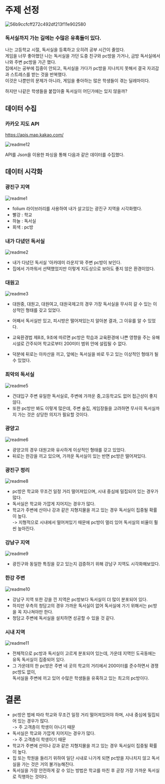 # 주제 선정

![56b9ccfcff272c492df213f11e902580](https://user-images.githubusercontent.com/69154643/107541383-6a127780-6c0a-11eb-901a-29c7cd32909f.jpg)
### 독서실까지 가는 길에는 수많은 유혹들이 있다.

나는 고등학교 시절, 독서실을 등록하고 오히려 공부 시간이 줄었다.  
게임을 너무 좋아했던 나는 독서실을 가던 도중 친구와 pc방을 가거나, 금방 독서실에서 나와 주변 pc방을 가곤 했다.  
집에서는 공부에 집중이 안되고, 독서실을 가다가 pc방을 지나치지 못해서 결국 자괴감과 스트레스를 받는 것을 반복했다.  
이것은 나뿐만의 문제가 아니라, 게임을 좋아하는 많은 학생들이 겪는 딜레마이다.  

하지만 나같은 학생들을 붙잡아줄 독서실이 어딘가에는 있지 않을까? 

## 데이터 수집

### 카카오 지도 API
https://apis.map.kakao.com/

![readme12](https://user-images.githubusercontent.com/69154643/107637985-515d9c80-6cb2-11eb-9d60-2af001a5059c.JPG)

API를 Json을 이용한 파싱을 통해 다음과 같은 데이터를 수집했다.

## 데이터 시각화



### 광진구 지역
![readme1](https://user-images.githubusercontent.com/69154643/107546584-de9be500-6c0f-11eb-871f-0182cfb12ff7.JPG)

- folium 라이브러리를 사용하여 내가 살고있는 광진구 지역을 시각화했다.
- 빨강 : 학교
- 하늘 : 독서실
- 회색 : pc방

### 내가 다녔던 독서실
![readme2](https://user-images.githubusercontent.com/69154643/107547945-67ffe700-6c11-11eb-9bdf-4dd454487b5b.JPG)

- 내가 다녔던 독서실 '아카데미 라운지'와 주변 pc방이 보인다.
- 집에서 가까워서 선택했었지만 이렇게 지도상으로 보아도 좋지 않은 환경이었다.

### 대원고
![readme3](https://user-images.githubusercontent.com/69154643/107630409-d347c880-6ca6-11eb-9bac-59a02a4a0850.JPG)

- 대원중, 대원고, 대원여고, 대원국제고의 경우 가장 독서실을 무사히 갈 수 있는 이상적인 형태를 갖고 있었다.
- 어째서 독서실만 있고, 피시방은 떨어져있는지 알아본 결과, 그 이유를 알 수 있었다.

- 교육환경법 제8조, 9조에 따르면 pc방은 학습과 교육환경에 나쁜 영향을 주는 유해시설로 간주되어 학교로부터 200미터 범위 안에 설립될 수 없다.
- 덕분에 뒤로는 아차산을 끼고, 앞에는 독서실을 바로 두고 있는 이상적인 형태가 될 수 있었다.

### 최악의 독서실
![readme5](https://user-images.githubusercontent.com/69154643/107632857-69c9b900-6caa-11eb-99d8-a73cb28a6b3a.JPG)

- 건대입구 주변 유일한 독서실로, 주변에 가까운 중,고등학교도 없어 접근성이 좋지 않다.
- 또한 pc방만 봐도 이렇게 많은데, 주변 술집, 게임장들을 고려하면 무사히 독서실까지 가는 것은 상당한 의지가 필요할 것이다.

### 광양고
![readme6](https://user-images.githubusercontent.com/69154643/107633476-6daa0b00-6cab-11eb-8d13-fcbeac0213ce.JPG)

- 광양고의 경우 대원고와 유사하게 이상적인 형태를 갖고 있었다.
- 뒤로는 한강을 끼고 있으며, 가까운 독서실이 있는 반면 pc방은 떨어져있다.

### 광진구 정리
![readme8](https://user-images.githubusercontent.com/69154643/107634363-c037f700-6cac-11eb-9d4e-e2c043e19ca4.JPG)

- pc방은 학교와 무조건 일정 거리 떨어져있으며, 시내 중심에 밀집되어 있는 경우가 많다.
- 독서실은 학교와 가깝게 지어지는 경우가 많다.
- 학교가 주변에 산이나 강과 같은 지형지물을 끼고 있는 경우 독서실이 집중될 확률이 높다.  
-> 지형적으로 시내에서 떨어져있기 때문에 pc방이 멀리 있어 독서실의 비율이 훨씬 높아진다.


### 강남구 지역
![readme9](https://user-images.githubusercontent.com/69154643/107634999-c8446680-6cad-11eb-820e-170ef3abec65.JPG)

- 광진구와 동일한 특징을 갖고 있는지 검증하기 위해 강남구 지역도 시각화해보았다.

### 한강 주변
![readme10](https://user-images.githubusercontent.com/69154643/107635524-a3042800-6cae-11eb-83f6-43d4e596998a.JPG)

- 강남구 지역 또한 강을 낀 지역은 pc방보다 독서실이 더 많이 분포되어 있다.
- 하지만 우측의 청담고의 경우 가까운 독서실이 없어 독서실에 가기 위해서는 pc방을 꼭 지나쳐야만 한다.
- 청담고 주변에 독서실을 설치하면 성공할 수 있을 것 같다.

### 시내 지역
![readme11](https://user-images.githubusercontent.com/69154643/107636796-82d56880-6cb0-11eb-9172-81df656bb798.JPG)

- 전체적으로 pc방과 독서실이 고르게 분포되어 있는데, 가운데 지역인 도곡동에는 유독 독서실이 집중되어 있다.
- 그 가운데의 한 pc방은 주변 네 곳의 학교의 거리에서 200미터를 준수하면서 경쟁 pc방도 없이,  
독서실을 주변에 끼고 있어 수많은 학생들을 유혹하고 있는 최고의 pc방이다.

# 결론

- pc방은 법에 따라 학교와 무조건 일정 거리 떨어져있어야 하며, 시내 중심에 밀집되어 있는 경우가 많다.  
-> 주 고객층이 학생이 아니기 때문
- 독서실은 학교와 가깝게 지어지는 경우가 많다.  
-> 주 고객층이 학생이기 때문
- 학교가 주변에 산이나 강과 같은 지형지물을 끼고 있는 경우 독서실이 집중될 확률이 높다.
- 집 또는 학원을 들리기 위하여 일단 시내로 나가게 되면 pc방을 지나치지 않고 독서실을 가는 것은 거의 불가능해진다.
- 독서실을 가장 안전하게 갈 수 있는 방법은 학교를 마친 후 곧장 가장 가까운 독서실로 직행하는 것이다.
